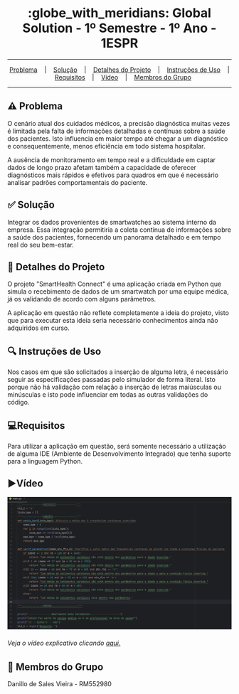 <h1 align="center"> :globe_with_meridians: Global Solution - 1º Semestre - 1º Ano - 1ESPR</h1>

<hr/>

<p align="center">
  <a href="#warning-Problema">Problema</a>
  &nbsp;&nbsp;&nbsp;|&nbsp;&nbsp;&nbsp;
  <a href="#white_check_mark-Solução">Solução</a>
  &nbsp;&nbsp;&nbsp;|&nbsp;&nbsp;&nbsp;
  <a href="#pencil-Detalhes-do-Projeto">Detalhes do Projeto</a>
  &nbsp;&nbsp;&nbsp;|&nbsp;&nbsp;&nbsp;
  <a href="#mag-Instruções-de-Uso">Instruções de Uso</a>
  &nbsp;&nbsp;&nbsp;|&nbsp;&nbsp;&nbsp;
  <a href="#computer-Requisitos">Requisitos</a>
  &nbsp;&nbsp;&nbsp;|&nbsp;&nbsp;&nbsp;
  <a href="#arrow_forward-Vídeos">Vídeo</a>
  &nbsp;&nbsp;&nbsp;|&nbsp;&nbsp;&nbsp;
  <a href="#busts_in_silhouette-Membros-do-Grupo">Membros do Grupo</a>
</p>

<hr/>

## :warning: Problema
O cenário atual dos cuidados médicos, a precisão diagnóstica muitas vezes é limitada pela falta de informações detalhadas e contínuas sobre a saúde dos pacientes. Isto influencia em maior tempo até chegar a um diagnóstico e consequentemente, menos eficiência em todo sistema hospitalar.

A ausência de monitoramento em tempo real e a dificuldade em captar dados de longo prazo afetam também a capacidade de oferecer diagnósticos mais rápidos e efetivos para quadros em que é necessário analisar padrões comportamentais do paciente.

## :white_check_mark: Solução
Integrar os dados provenientes de smartwatches ao sistema interno da empresa. Essa integração permitiria a coleta contínua de informações sobre a saúde dos pacientes, fornecendo um panorama detalhado e em tempo real do seu bem-estar.

## :pencil: Detalhes do Projeto 
O projeto "SmartHealth Connect" é uma aplicação criada em Python que simula o recebimento de dados de um smartwatch por uma equipe médica, já os validando de acordo com alguns parâmetros.

A aplicação em questão não reflete completamente a ideia do projeto, visto que para executar esta ideia seria necessário conhecimentos ainda não adquiridos em curso.

## :mag: Instruções de Uso
Nos casos em que são solicitados a inserção de alguma letra, é necessário seguir as especificações passadas pelo simulador de forma literal. Isto porque não há validação com relação a inserção de letras maiúsculas ou minúsculas e isto pode influenciar em todas as outras validações do código.

## :computer:Requisitos
Para utilizar a aplicação em questão, será somente necessário a utilização de alguma IDE (Ambiente de Desenvolvimento Integrado) que tenha suporte para a linguagem Python.

## :arrow_forward:Vídeo
<a href="https://youtu.be/it8dCkS5RIQ" target="_blank">
  <img src="https://github.com/danillosales/Global-Solution-Computional-Thinking-Using-Phyton/blob/main/code-img.png" alt="circuit" />
</a>
<h6>Veja o vídeo explicativo clicando <a href="https://youtu.be/it8dCkS5RIQ">aqui.</a></h6>

## :busts_in_silhouette: Membros do Grupo
Danillo de Sales Vieira - RM552980


